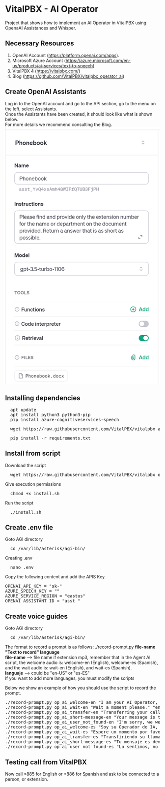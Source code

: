 # VitalPBX - AI Operator
Project that shows how to implement an AI Operator in VitalPBX using OpenaAI Assistances and Whisper.
## Necessary Resources
1.	OpenAI Account (https://platform.openai.com/apps).
2.	Microsoft Azure Account (https://azure.microsoft.com/en-us/products/ai-services/text-to-speech)
3.	VitalPBX 4 (https://vitalpbx.com/)
4.	Blog (https://github.com/VitalPBX/vitalpbx_operator_ai)

## Create OpenAI Assistants
Log in to the OpenAI account and go to the API section, go to the menu on the left, select Assistants.<br>
Once the Assistants have been created, it should look like what is shown below.<br>
For more details we recommend consulting the Blog.<br>
![VitalPBX OPERATOR AI](https://github.com/VitalPBX/vitalpbx_operator_ai/blob/main/Openai_Assistants_Instructions_VitalPBX.png)

## Installing dependencies
<pre>
  apt update
  apt install python3 python3-pip
  pip install azure-cognitiveservices-speech
</pre>

<pre>
  wget https://raw.githubusercontent.com/VitalPBX/vitalpbx_agent_ai_chatgpt/main/requirements.txt
</pre>

<pre>
  pip install -r requirements.txt
</pre>

## Install from script
Download the script
<pre>
  wget https://raw.githubusercontent.com/VitalPBX/vitalpbx_operator_ai_chatgpt/main/install.sh
</pre>

Give execution permissions
<pre>
  chmod +x install.sh
</pre>

Run the script
<pre>
  ./install.sh
</pre>

## Create .env file
Goto AGI directory
<pre>
  cd /var/lib/asterisk/agi-bin/
</pre>

Creating .env
<pre>
  nano .env
</pre>

Copy the following content and add the APIS Key.
<pre>
OPENAI_API_KEY = "sk-"
AZURE_SPEECH_KEY = ""
AZURE_SERVICE_REGION = "eastus"
OPENAI_ASSISTANT_ID = "asst_"
</pre>

## Create voice guides
Goto AGI directory
<pre>
  cd /var/lib/asterisk/agi-bin/
</pre>

The format to record a prompt is as follows:
./record-prompt.py <strong>file-name "Text to record" language</strong><br>
<strong>file-name</strong> --> file name if extension mp3, remember that in the Agent AI script, the welcome audio is: welcome-en (English), welcome-es (Spanish), and the wait audio is: wait-en (English), and wait-es (Spanish).<br>
<strong>languaje</strong> --> could be "en-US" or "es-ES"<br>
If you want to add more languages, you must modify the scripts<br>

Below we show an example of how you should use the script to record the prompt.
<pre>
./record-prompt.py op_ai_welcome-en "I am your AI Operator, after hearing the tone, could you please tell me the name of the person or the area you wish to communicate with?" "en-US"
./record-prompt.py op_ai_wait-en "Wait a moment please." "en-US"
./record-prompt.py op_ai_transfer-en "Transferring your call, please hold." "en-US"
./record-prompt.py op_ai_short-message-en "Your message is too short, please try again." "en-US"
./record-prompt.py op_ai_user_not_found-en "I'm sorry, we were unable to find the information you requested. Please try again." "en-US"
./record-prompt.py op_ai_welcome-es "Soy su Operador de IA, despues de escuchar el tono, ¿podría decirme el nombre de la persona o el área con la que desea comunicarse?" "es-ES"
./record-prompt.py op_ai_wait-es "Espere un momento por favor." "es-ES"
./record-prompt.py op_ai_transfer-es "Transfiriendo su llamada, por favor espere." "es-ES"
./record-prompt.py op_ai_short-message-es "Tu mensaje es demasiado corto, inténtalo de nuevo." "es-ES"
./record-prompt.py op_ai_user_not_found-es "Lo sentimos, no pudimos encontrar la información que solicitaste. Inténtalo de nuevo." "es-ES"
</pre>

## Testing call from VitalPBX
Now call *885 for English or *886 for Spanish and ask to be connected to a person, or extension.<br>
